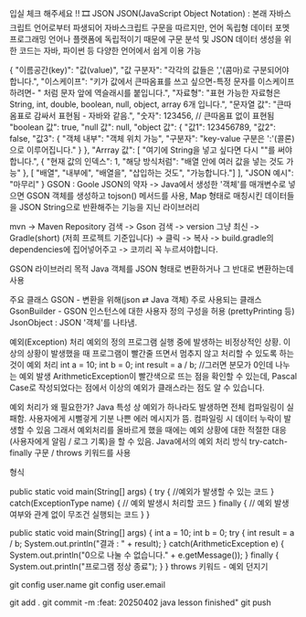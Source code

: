 입실 체크 해주세요 !! 🎞
JSON
JSON(JavaScript Object Notation) : 본래 자바스크립트 언어로부터 파생되어 자바스크립트 구문을 따르지만, 언어 독립형 데이터 포멧 프로그래밍 언어나 플랫폼에 독립적이기 때문에 구문 분석 및 JSON 데이터 생성을 위한 코드는 자바, 파이썬 등 다양한 언어에서 쉽게 이용 가능

{
"이름공간(key)": "값(value)",
"값 구분자": "각각의 값들은 ','(콤마)로 구분되어야 합니다.",
"이스케이프": "키가 값에서 큰따옴표를 쓰고 싶으면-특정 문자를 이스케이프 하려면- \" 처럼 문자 앞에 역슬래시를 붙입니다.",
"자료형": "표현 가능한 자료형은 String, int, double, boolean, null, object, array 6개 입니다.",
"문자열 값": "큰따옴표로 감싸서 표현됨 - 자바와 같음.",
"숫자": 123456, // 큰따옴표 없이 표현됨
"boolean 값": true,
"null 값": null,
"object 값": {
"값1": 123456789,
"값2": false,
"값3": {
"객체 내부": "객체 위치 가능",
"구분자": "key-value 구분은 ':'(콜론)으로 이루어집니다."
}
},
"Arrray 값": [
"여기에 String을 넣고 싶다면 다시 ""를 써야합니다.",
{
"현재 값의 인덱스": 1,
"해당 방식처럼": "배열 안에 여러 값을 넣는 것도 가능"
},
[ "배열", "내부에", "배열을", "삽입하는 것도", "가능합니다."]
],
"JSON 예시": "마무리"
}
GSON : Goole JSON의 약자 -> Java에서 생성한 '객체'를 매개변수로 넣으면 GSON 객체를 생성하고 tojson() 메서드를 사용, Map 형태로 매칭시킨 데이터들을 JSON String으로 반환해주는 기능을 지닌 라이브러리

mvn -> Maven Repository 검색 -> Gson 검색 -> version 그냥 최신 -> Gradle(short) (저희 프로젝트 기준입니다) -> 클릭 -> 복사 -> build.gradle의 dependencies에 집어넣어주고 -> 코끼리 꼭 누르셔야합니다.

GSON 라이브러리
목적
Java 객체를 JSON 형태로 변환하거나 그 반대로 변환하는데 사용

주요 클래스
GSON - 변환을 위해(json ⇄ Java 객체) 주로 사용되는 클래스 GsonBuilder - GSON 인스턴스에 대한 사용자 정의 구성을 허용 (prettyPrinting 등) JsonObject : JSON '객체'를 나타냄.

예외(Exception) 처리
예외의 정의
프로그램 실행 중에 발생하는 비정상적인 상황.
이상의 상황이 발생했을 때 프로그램이 빨간줄 뜨면서 멈추지 않고 처리할 수 있도록 하는 것이 예외 처리
int a = 10;
int b = 0;
int result = a / b; //그러면 분모가 0인데 나누는 예외 발생
ArithmeticException이 빨간색으로 뜨는 점을 확인할 수 있는데, Pascal Case로 작성되었다는 점에서 이상의 예외가 클래스라는 점도 알 수 있습니다.

예외 처리가 왜 필요한가?
Java 특성 상 예외가 하나라도 발생하면 전체 컴파일링이 실패함.
사용자에게 시뻘겋게 기분 나쁜 에러 메시지가 뜸.
컴파일링 시 데이터 누락이 발생할 수 있음
그래서 예외처리를 올바르게 했을 때에는 예외 상황에 대한 적절한 대응 (사용자에게 알림 / 로그 기록)을 할 수 있음.
Java에서의 예외 처리 방식
try-catch-finally 구문 / throws 키워드를 사용

형식

public static void main(String[] args) {
try {
//예외가 발생할 수 있는 코드
} catch(ExceptionType name) {
// 예외 발생시 처리할 코드
} finally {
// 예외 발생 여부와 관계 없이 무조건 실행되는 코드
}
}

public static void main(String[] args) {
int a = 10;
int b = 0;
try {
int result = a / b;
System.out.println("결과 : " + result);
} catch(ArithmeticException e) {
System.out.println("0으로 나눌 수 없습니다." + e.getMessage());
} finally {
System.out.println("프로그램 정상 종료");
}
}
throws 키워드 - 예외 던지기

git config user.name
git config user.email

git add .
git commit -m :feat: 20250402 java lesson finished"
git push